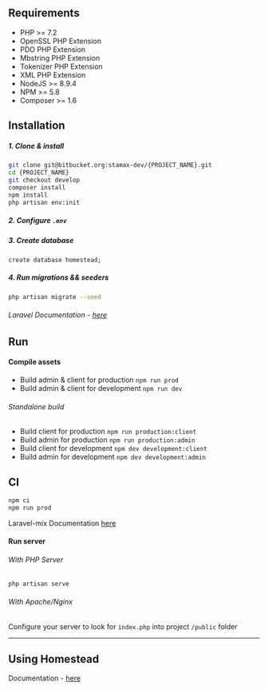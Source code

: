 ## Requirements 

* PHP >= 7.2
* OpenSSL PHP Extension
* PDO PHP Extension
* Mbstring PHP Extension
* Tokenizer PHP Extension
* XML PHP Extension
* NodeJS >= 8.9.4
* NPM >= 5.8
* Composer >= 1.6

## Installation

##### 1. Clone & install
```bash
git clone git@bitbucket.org:stamax-dev/{PROJECT_NAME}.git
cd {PROJECT_NAME}
git checkout develop
composer install
npm install
php artisan env:init
```

##### 2. Configure `.env`

##### 3. Create database
```mysql
create database homestead;
```

##### 4. Run migrations && seeders
```bash
php artisan migrate --seed
```

###### Laravel Documentation - [here](https://laravel.com/docs/5.6)

## Run
#### Compile assets

* Build admin & client for production `npm run prod`
* Build admin & client for development `npm run dev`

###### Standalone build
* Build client for production `npm run production:client`
* Build admin for production `npm run production:admin`
* Build client for development `npm dev development:client`
* Build admin for development `npm dev development:admin`

## CI

```bash
npm ci
npm run prod
```

Laravel-mix Documentation [here](https://github.com/JeffreyWay/laravel-mix/tree/master/docs#readme)

#### Run server
###### With PHP Server
```bash
php artisan serve
```

###### With Apache/Nginx

Configure your server to look for `index.php` into project `/public` folder

____________________________________________________________________________

## Using Homestead

Documentation - [here](https://laravel.com/docs/5.6/homestead)

